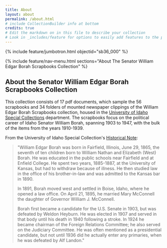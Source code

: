 ```yaml
---
title: About
layout: about
permalink: /about.html
# include CollectionBuilder info at bottom
credits: true
# Edit the markdown on in this file to describe your collection
# Look in _includes/feature for options to easily add features to the page
---
```


{% include feature/jumbotron.html objectid="sb36_000" %}

{% include feature/nav-menu.html sections="About The Senator William Edgar Borah Scrapbooks Collection" %}

## About the Senator William Edgar Borah Scrapbooks Collection

This collection consists of 17 pdf documents, which sample the 56 scrapbooks and 34 folders of mounted newspaper clippings of the William Edgar Borah Scrapbooks collection, housed in the [University of Idaho Special Collections](https://www.lib.uidaho.edu/special-collections/) department. The scrapbooks focus on the political career of Idaho Senator William Borah, spanning 1903 to 1947, with the bulk of the items from the years 1910-1939.

From the University of Idaho Special Collection's [Historical Note](https://archiveswest.orbiscascade.org/ark:80444/xv30443?q=Senator%20William%20Edgar%20Borah%20Scrapbooks):

<div class="about-narrowed-content ps-4" markdown="1">

> "William Edgar Borah was born in Fairfield, Illinois, June 29, 1865, the seventh of ten children born to William Nathan and Elizabeth (West) Borah. He was educated in the public schools near Fairfield and at Enfield College. He spent two years, 1885-1887, at the University of Kansas, but had to withdraw because of illness. He then studied law in the office of his brother-in-law and was admitted to the Kansas bar in 1890.
> 
> In 1891, Borah moved west and settled in Boise, Idaho, where he opened a law office. On April 21, 1895, he married Mary McConnell the daughter of Governor William J. McConnell.
> 
> Borah first became a candidate for the U.S. Senate in 1903, but was defeated by Weldon Heyburn. He was elected in 1907 and served in that body until his death in 1940 following a stroke. In 1924 he became chairman of the Foreign Relations Committee; he also served on the Judiciary Committee. He was often mentioned as a presidential candidate, but not until 1936 did he actually enter any primaries, when he was defeated by Alf Landon."

</div>
